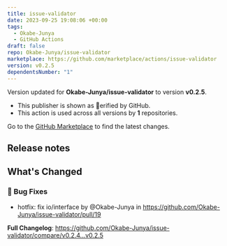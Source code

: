 ```yaml
---
title: issue-validator
date: 2023-09-25 19:08:06 +00:00
tags:
  - Okabe-Junya
  - GitHub Actions
draft: false
repo: Okabe-Junya/issue-validator
marketplace: https://github.com/marketplace/actions/issue-validator
version: v0.2.5
dependentsNumber: "1"
---
```



Version updated for **Okabe-Junya/issue-validator** to version **v0.2.5**.
- This publisher is shown as erified by GitHub.
- This action is used across all versions by **1** repositories.

Go to the [GitHub Marketplace](https://github.com/marketplace/actions/issue-validator) to find the latest changes.

## Release notes

<!-- Release notes generated using configuration in .github/release.yml at v0.2.5 -->

## What's Changed
### 🐛 Bug Fixes
* hotfix: fix io/interface by @Okabe-Junya in https://github.com/Okabe-Junya/issue-validator/pull/19


**Full Changelog**: https://github.com/Okabe-Junya/issue-validator/compare/v0.2.4...v0.2.5
